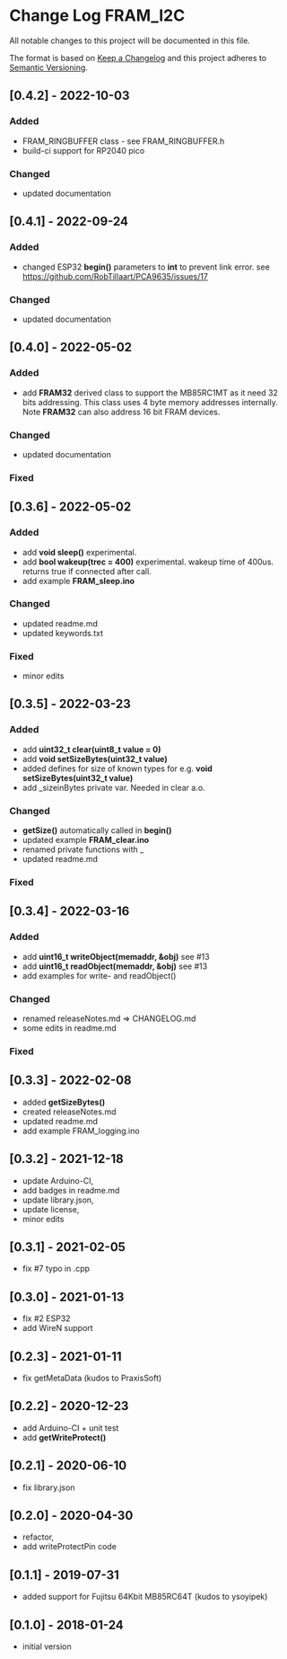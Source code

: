 # Change Log FRAM_I2C
All notable changes to this project will be documented in this file.

The format is based on [Keep a Changelog](http://keepachangelog.com/)
and this project adheres to [Semantic Versioning](http://semver.org/).


## [0.4.2] - 2022-10-03

### Added
- FRAM_RINGBUFFER class - see FRAM_RINGBUFFER.h
- build-ci support for RP2040 pico

### Changed
- updated documentation


## [0.4.1] - 2022-09-24

### Added
- changed ESP32 **begin()** parameters to **int** to prevent link error.
  see https://github.com/RobTillaart/PCA9635/issues/17

### Changed
- updated documentation


## [0.4.0] - 2022-05-02

### Added
- add **FRAM32** derived class to support the MB85RC1MT as it need 32 bits addressing. 
  This class uses 4 byte memory addresses internally.
  Note **FRAM32** can also address 16 bit FRAM devices.


### Changed
- updated documentation

### Fixed



## [0.3.6] - 2022-05-02

### Added
- add **void sleep()** experimental.
- add **bool wakeup(trec = 400)** experimental. wakeup time of 400us. returns true if connected after call.
- add example **FRAM_sleep.ino**

### Changed
- updated readme.md
- updated keywords.txt

### Fixed
- minor edits


## [0.3.5] - 2022-03-23

### Added
- add **uint32_t clear(uint8_t value = 0)**
- add **void setSizeBytes(uint32_t value)**
- added defines for size of known types for e.g. **void setSizeBytes(uint32_t value)**
- add \_sizeinBytes private var. Needed in clear a.o.

### Changed
- **getSize()** automatically called in **begin()**
- updated example **FRAM_clear.ino**
- renamed private functions with \_
- updated readme.md

### Fixed


## [0.3.4] - 2022-03-16

### Added
- add **uint16_t writeObject(memaddr, &obj)** see #13
- add **uint16_t readObject(memaddr, &obj)** see #13
- add examples for write- and readObject()

### Changed
- renamed releaseNotes.md => CHANGELOG.md
- some edits in readme.md

### Fixed


## [0.3.3] - 2022-02-08
- added **getSizeBytes()**
- created releaseNotes.md
- updated readme.md
- add example FRAM_logging.ino

## [0.3.2] - 2021-12-18
- update Arduino-CI,
- add badges in readme.md
- update library.json,
- update license,
- minor edits

## [0.3.1] - 2021-02-05
- fix #7 typo in .cpp

## [0.3.0] - 2021-01-13
- fix #2 ESP32
- add WireN support

## [0.2.3] - 2021-01-11
- fix getMetaData (kudos to PraxisSoft)

## [0.2.2] - 2020-12-23
- add Arduino-CI + unit test
- add **getWriteProtect()**

## [0.2.1] - 2020-06-10
- fix library.json

## [0.2.0] - 2020-04-30
- refactor,
- add writeProtectPin code

## [0.1.1] - 2019-07-31
- added support for Fujitsu 64Kbit MB85RC64T (kudos to ysoyipek)

## [0.1.0] - 2018-01-24
- initial version

